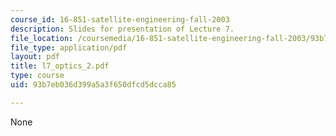 ```yaml
---
course_id: 16-851-satellite-engineering-fall-2003
description: Slides for presentation of Lecture 7.
file_location: /coursemedia/16-851-satellite-engineering-fall-2003/93b7eb036d399a5a3f650dfcd5dcca85_l7_optics_2.pdf
file_type: application/pdf
layout: pdf
title: l7_optics_2.pdf
type: course
uid: 93b7eb036d399a5a3f650dfcd5dcca85

---
```

None